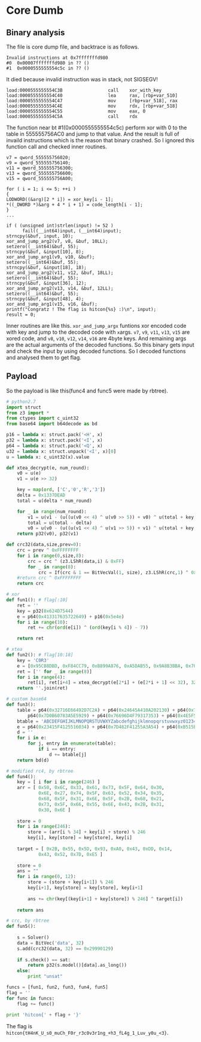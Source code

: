 # Core Dumb
## Binary analysis
The file is core dump file, and backtrace is as follows.

```
Invalid instructions at 0x7fffffffd980
#0  0x00007fffffffd980 in ?? ()
#1  0x0000555555554c5c in ?? ()
```

It died because invalid instruction was in stack, not SIGSEGV!

```
load:0000555555554C3B                 call    xor_with_key
load:0000555555554C40                 lea     rax, [rbp+var_510]
load:0000555555554C47                 mov     [rbp+var_518], rax
load:0000555555554C4E                 mov     rdx, [rbp+var_518]
load:0000555555554C55                 mov     eax, 0
load:0000555555554C5A                 call    rdx
```

The function near bt #1(0x0000555555554c5c) perform xor with 0 to the table in 555555756AC0 and jump to that value. And the result is full of invaild instructions which is the reason that binary crashed. So I ignored this function call and checked inner routines.

```
v7 = qword_555555756020;
v9 = qword_555555756140;
v11 = qword_555555756300;
v13 = qword_555555756600;
v15 = qword_555555756A00;

for ( i = 1; i <= 5; ++i )
{
LODWORD((&arg)[2 * i]) = xor_key[i - 1];
*((_DWORD *)&arg + 4 * i + 1) = code_length[i - 1];
}
...

if ( (unsigned int)strlen(input) != 52 )
      fail((__int64)input, (__int64)input);
strncpy(&buf, input, 10);
xor_and_jump_arg2(v7, v8, &buf, 10LL);
setzero((__int64)&buf, 55);
strncpy(&buf, &input[10], 8);
xor_and_jump_arg1(v9, v10, &buf);
setzero((__int64)&buf, 55);
strncpy(&buf, &input[18], 18);
xor_and_jump_arg2(v11, v12, &buf, 18LL);
setzero((__int64)&buf, 55);
strncpy(&buf, &input[36], 12);
xor_and_jump_arg2(v13, v14, &buf, 12LL);
setzero((__int64)&buf, 55);
strncpy(&buf, &input[48], 4);
xor_and_jump_arg1(v15, v16, &buf);
printf("Congratz ! The flag is hitcon{%s} :)\n", input);
result = 0;
```

Inner routines are like this. `xor_and_jump_argx` funtions xor encoded code with key and jump to the decoded code with `x`args. `v7`, `v9`, `v11`, `v13`, `v15` are xored code, and `v8`, `v10`, `v12`, `v14`, `v16` are  4byte keys. And remaining args are the actual arguments of the decoded functions.
So this binary gets input and check the input by using decoded functions. So I decoded functions and analysed them to get flag.

## Payload

So the payload is like this(func4 and func5 were made by rbtree).

```python
# python2.7
import struct
from z3 import *
from ctypes import c_uint32
from base64 import b64decode as bd

p16 = lambda x: struct.pack('<H', x)
p32 = lambda x: struct.pack('<I', x)
p64 = lambda x: struct.pack('<Q', x)
u32 = lambda x: struct.unpack('<I', x)[0]
u = lambda x: c_uint32(x).value

def xtea_decrypt(e, num_round):
    v0 = u(e)
    v1 = u(e >> 32)

    key = map(ord, ['C','0','R','3'])
    delta = 0x1337DEAD
    total = u(delta * num_round) 

    for _ in range(num_round):
        v1 = u(v1 - (u((u(v0 << 4) ^ u(v0 >> 5)) + v0) ^ u(total + key[(total >> 11) & 3])))
        total = u(total - delta)
        v0 = u(v0 - (u((u(v1 << 4) ^ u(v1 >> 5)) + v1) ^ u(total + key[total & 3])))
    return p32(v0), p32(v1)

def crc32(data,size,prev=0):
    crc = prev ^ 0xFFFFFFFF
    for i in range(0,size,8):
        crc = crc ^ (z3.LShR(data,i) & 0xFF)
        for _ in range(8):
            crc = If(crc & 1 == BitVecVal(1, size), z3.LShR(crc,1) ^ 0xEDB88320, z3.LShR(crc,1))
    #return crc ^ 0xFFFFFFFF
    return crc

# xor 
def fun1(): # flag[:10]
    ret = ''
    key = p32(0x624D7544)
    e = p64(0x413317635722649) + p16(0x5e4e)
    for i in range(10):
        ret += chr(ord(e[i]) ^ (ord(key[i % 4]) - 7))

    return ret

# xtea
def fun2(): # flag[10:18]
    key = 'C0R3'
    e = [0x95CB8DBD, 0xF84CC79, 0xB899A876, 0xA5DAB55, 0x9A8B3BBA, 0x70B238A7, 0x72B53CF1, 0xD47C0209]
    ret = ['' for _ in range(8)]
    for i in range(4):
        ret[i], ret[i+4] = xtea_decrypt(e[2*i] + (e[2*i + 1] << 32), 32)
    return ''.join(ret)

# custom base64
def fun3():
    table = p64(0x32716E66492D7C2A) + p64(0x24645A410A202130) + p64(0x7B2F445C6F583C72) + p64(0x377A5434617E434B) + \
        p64(0x7D0B60783A5E5929) + p64(0x76696D4F79317353) + p64(0x4E5F5B405D250D23) + p64(0x677551562C6A4828)
    btable = 'ABCDEFGHIJKLMNOPQRSTUVWXYZabcdefghijklmnopqrstuvwxyz0123456789+/'
    e = p64(0x23415F4125516034) + p64(0x7D482F41255A3A54) + p64(0xB515B41536D257B)
    d = ''
    for i in e:
        for j, entry in enumerate(table):
            if i == entry:
                d += btable[j]
    return bd(d)

# modified rc4, by rbtree
def fun4():
    key = [ i for i in range(246) ]
    arr = [ 0x50, 0x6C, 0x33, 0x61, 0x73, 0x5F, 0x64, 0x30,
            0x6E, 0x27, 0x74, 0x5F, 0x63, 0x52, 0x34, 0x35,
            0x68, 0x5F, 0x31, 0x6E, 0x5F, 0x2B, 0x68, 0x21,
            0x73, 0x5F, 0x66, 0x55, 0x6E, 0x43, 0x2B, 0x31,
            0x30, 0x6E ]
    
    store = 0
    for i in range(246):
        store = (arr[i % 34] + key[i] + store) % 246
        key[i], key[store] = key[store], key[i]
    
    target = [ 0x2B, 0x55, 0x5D, 0x93, 0xA0, 0x43, 0xDD, 0x14,
            0x43, 0x52, 0x7D, 0xE5 ]
    
    store = 0
    ans = ""
    for i in range(0, 12):
        store = (store + key[i+1]) % 246
        key[i+1], key[store] = key[store], key[i+1]
    
        ans += chr(key[(key[i+1] + key[store]) % 246] ^ target[i])
    
    return ans

# crc, by rbtree
def fun5():
    
    s = Solver()
    data = BitVec('data', 32)
    s.add(crc32(data, 32) == 0x29990129)
    
    if s.check() == sat:
        return p32(s.model()[data].as_long())
    else:
        print "unsat"

funcs = [fun1, fun2, fun3, fun4, fun5]
flag = ''
for func in funcs:
    flag += func()
    
print 'hitcon{' + flag + '}'

```
The flag is `hitcon{tH4nK_U_s0_muCh_F0r_r3c0v3r1ng_+h3_fL4g_1_Luv_y0u_<3}`.